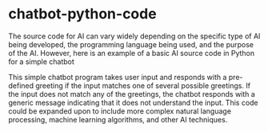 # chatbot-python-code
The source code for AI can vary widely depending on the specific type of AI being developed, the programming language being used, and the purpose of the AI. However, here is an example of a basic AI source code in Python for a simple chatbot

This simple chatbot program takes user input and responds with a pre-defined greeting if the input matches one of several possible greetings. If the input does not match any of the greetings, the chatbot responds with a generic message indicating that it does not understand the input. This code could be expanded upon to include more complex natural language processing, machine learning algorithms, and other AI techniques.
